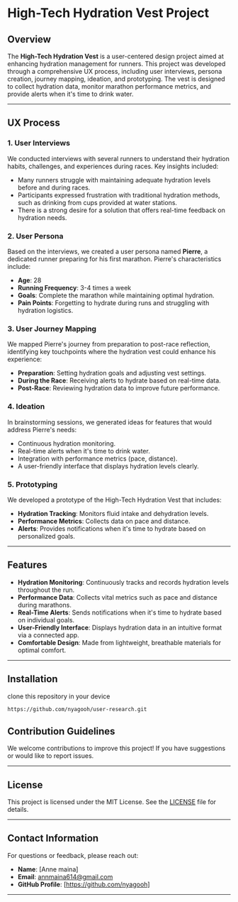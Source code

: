 # High-Tech Hydration Vest Project

## Overview
The **High-Tech Hydration Vest** is a user-centered design project aimed at enhancing hydration management for runners. This project was developed through a comprehensive UX process, including user interviews, persona creation, journey mapping, ideation, and prototyping. The vest is designed to collect hydration data, monitor marathon performance metrics, and provide alerts when it's time to drink water.

---

## UX Process

### 1. User Interviews
We conducted interviews with several runners to understand their hydration habits, challenges, and experiences during races. Key insights included:
- Many runners struggle with maintaining adequate hydration levels before and during races.
- Participants expressed frustration with traditional hydration methods, such as drinking from cups provided at water stations.
- There is a strong desire for a solution that offers real-time feedback on hydration needs.

### 2. User Persona
Based on the interviews, we created a user persona named **Pierre**, a dedicated runner preparing for his first marathon. Pierre's characteristics include:
- **Age**: 28
- **Running Frequency**: 3-4 times a week
- **Goals**: Complete the marathon while maintaining optimal hydration.
- **Pain Points**: Forgetting to hydrate during runs and struggling with hydration logistics.

### 3. User Journey Mapping
We mapped Pierre's journey from preparation to post-race reflection, identifying key touchpoints where the hydration vest could enhance his experience:
- **Preparation**: Setting hydration goals and adjusting vest settings.
- **During the Race**: Receiving alerts to hydrate based on real-time data.
- **Post-Race**: Reviewing hydration data to improve future performance.

### 4. Ideation
In brainstorming sessions, we generated ideas for features that would address Pierre's needs:
- Continuous hydration monitoring.
- Real-time alerts when it's time to drink water.
- Integration with performance metrics (pace, distance).
- A user-friendly interface that displays hydration levels clearly.

### 5. Prototyping
We developed a prototype of the High-Tech Hydration Vest that includes:
- **Hydration Tracking**: Monitors fluid intake and dehydration levels.
- **Performance Metrics**: Collects data on pace and distance.
- **Alerts**: Provides notifications when it's time to hydrate based on personalized goals.

---

## Features

- **Hydration Monitoring**: Continuously tracks and records hydration levels throughout the run.
- **Performance Data**: Collects vital metrics such as pace and distance during marathons.
- **Real-Time Alerts**: Sends notifications when it's time to hydrate based on individual goals.
- **User-Friendly Interface**: Displays hydration data in an intuitive format via a connected app.
- **Comfortable Design**: Made from lightweight, breathable materials for optimal comfort.

---
## Installation
clone this repository in your device
```bash
https://github.com/nyagooh/user-research.git
```

## Contribution Guidelines

We welcome contributions to improve this project! If you have suggestions or would like to report issues.

---

## License

This project is licensed under the MIT License. See the [LICENSE](LICENSE) file for details.

---

## Contact Information

For questions or feedback, please reach out:

- **Name**: [Anne maina]
- **Email**: [annmaina614@gmail.com](mailto:annmaina614@gmail.com)
- **GitHub Profile**: [https://github.com/nyagooh]

---

